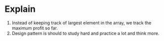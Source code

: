 # Explain

1. Instead of keeping track of largest element in the array, we track the maximum profit so far.
2. Design pattern is should to study hard and practice a lot and think more.
